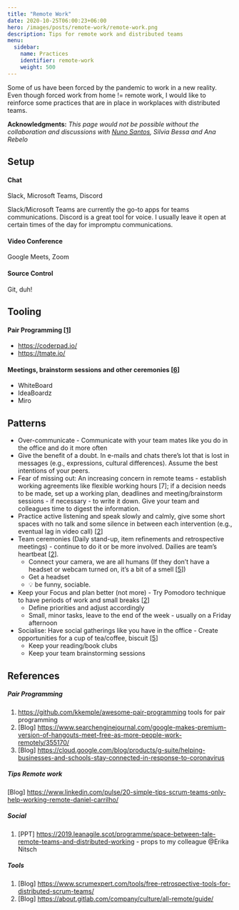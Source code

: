 ```yaml
---
title: "Remote Work"
date: 2020-10-25T06:00:23+06:00
hero: /images/posts/remote-work/remote-work.png
description: Tips for remote work and distributed teams
menu:
  sidebar:
    name: Practices
    identifier: remote-work
    weight: 500
---
```


Some of us have been forced by the pandemic to work in a new reality. Even though forced work from home != remote work, I would like to reinforce some practices that are in place in workplaces with distributed teams.


**Acknowledgments:** _This page would not be possible without the collaboration and discussions with [Nuno Santos](https://github.com/NunoFilipeSantos), Silvia Bessa and Ana Rebelo_

## Setup
#### Chat
Slack, Microsoft Teams, Discord

Slack/Microsoft Teams are currently the go-to apps for teams communications. Discord is a great tool for voice. I usually leave it open at certain times of the day for impromptu communications. 

#### Video Conference
Google Meets, Zoom

#### Source Control
Git, duh!

## Tooling
#### Pair Programming [[1](#pair-programming)]
- https://coderpad.io/
- https://tmate.io/

#### Meetings, brainstorm sessions and other ceremonies [[6](#tools)]
- WhiteBoard
- IdeaBoardz 
- Miro


## Patterns

- Over-communicate - Communicate with your team mates like you do in the office and do it more often
- Give the benefit of a doubt. In e-mails and chats there’s lot that is lost in messages (e.g., expressions, cultural differences). Assume the best intentions of your peers.
- Fear of missing out: An increasing concern in remote teams - establish working agreements like flexible working hours [7]; if a decision needs to be made, set up a working plan, deadlines and meeting/brainstorm sessions - if necessary - to write it down. Give your team and colleagues time to digest the information.
- Practice active listening and speak slowly and calmly, give some short spaces with no talk and some silence in between each intervention (e.g., eventual lag in video call) [[2](#tips-remote-work)]
- Team ceremonies (Daily stand-up, item refinements and retrospective meetings) - continue to do it or be more involved. Dailies are team’s heartbeat [[2](#tips-remote-work)]. 
  - Connect your camera, we are all humans (If they don’t have a headset or webcam turned on, it’s a bit of a smell [[5](#social)])
  - Get a headset 
  - :bulb: be funny, sociable. 
- Keep your Focus and plan better (not more) - Try Pomodoro technique to have periods of work and small breaks [[2](#tips-remote-work)]
  - Define priorities and adjust accordingly
  - Small, minor tasks, leave to the end of the week - usually on a Friday afternoon 
- Socialise: Have social gatherings like you have in the office - Create opportunities for a cup of tea/coffee, biscuit [[5](#social)]
  - Keep your reading/book clubs
  - Keep your team brainstorming sessions

## References
##### Pair Programming
1. https://github.com/kkemple/awesome-pair-programming tools for pair programming
1. [Blog] https://www.searchenginejournal.com/google-makes-premium-version-of-hangouts-meet-free-as-more-people-work-remotely/355170/
1. [Blog] https://cloud.google.com/blog/products/g-suite/helping-businesses-and-schools-stay-connected-in-response-to-coronavirus

##### Tips Remote work
[Blog] https://www.linkedin.com/pulse/20-simple-tips-scrum-teams-only-help-working-remote-daniel-carrilho/

##### Social
1. [PPT] https://2019.leanagile.scot/programme/space-between-tale-remote-teams-and-distributed-working - props to my colleague @Erika Nitsch 

##### Tools
1. [Blog] https://www.scrumexpert.com/tools/free-retrospective-tools-for-distributed-scrum-teams/
1. [Blog] https://about.gitlab.com/company/culture/all-remote/guide/
